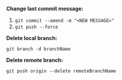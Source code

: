 **Change last commit message:**

1. `git commit --amend -m "<NEW MESSAGE>"`
2. `git push --force`

**Delete local branch:**

`git branch -d branchName`

**Delete remote branch:**

`git push origin --delete remoteBranchName`
